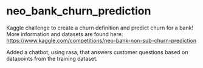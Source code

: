 # neo_bank_churn_prediction
Kaggle challenge to create a churn definition and predict churn for a bank!
More information and datasets are found here: https://www.kaggle.com/competitions/neo-bank-non-sub-churn-prediction

Added a chatbot, using rasa, that answers customer questions based on datapoints from the training dataset. 
